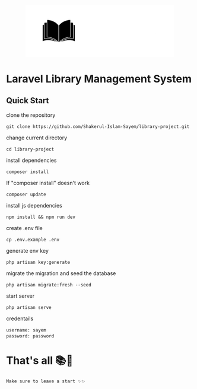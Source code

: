 <p align="center"><a href="https://laravel.com" target="_blank"><img src="public/images/brand-logos/library-dark.png" width="400" alt="Library Management System"></a></p>

# Laravel Library Management System

## Quick Start 
clone the repository
```
git clone https://github.com/Shakerul-Islam-Sayem/library-project.git
```
change current directory

```
cd library-project
```
install dependencies
```
composer install
````
If "composer install" doesn't work
```
composer update
````
install js dependencies
```
npm install && npm run dev
````
create .env file
```
cp .env.example .env
```
generate env key
```
php artisan key:generate
```
migrate the migration and seed the database
```
php artisan migrate:fresh --seed
```
start server
```
php artisan serve
```
credentails
```
username: sayem
password: password
```
# That's all 📚📖

```
Make sure to leave a start ✨✨
```
